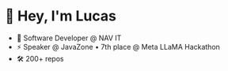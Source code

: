# 👋 Hey, I'm Lucas

- 🧠 Software Developer @ NAV IT
- ⚡ Speaker @ JavaZone • 7th place @ Meta LLaMA Hackathon
- 🛠️ 200+ repos

